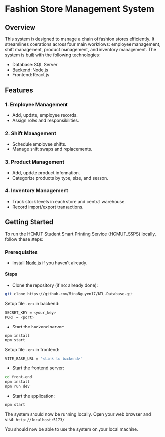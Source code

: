 # Fashion Store Management System

## Overview

This system is designed to manage a chain of fashion stores efficiently. It streamlines operations across four main workflows: employee management, shift management, product management, and inventory management. The system is built with the following technologies:

- Database: SQL Server
- Backend: Node.js
- Frontend: React.js

## Features
### 1. Employee Management
- Add, update, employee records.
- Assign roles and responsibilities.

### 2. Shift Management
- Schedule employee shifts.
- Manage shift swaps and replacements.

### 3. Product Management
- Add, update product information.
- Categorize products by type, size, and season.

### 4. Inventory Management
- Track stock levels in each store and central warehouse.
- Record import/export transactions.

## Getting Started
To run the HCMUT Student Smart Printing Service (HCMUT_SSPS) locally, follow these steps:

### Prerequisites
- Install [Node.js](https://nodejs.org/) if you haven't already.
#### Steps
- Clone the repository (if not already done):

``` bash
git clone https://github.com/MinaNguyen17/BTL-Database.git
```
Setup file `.env` in backend:
```bash
SECRET_KEY = <your_key>
PORT = <port>
```
- Start the backend server:
``` bash
npm install
npm start
```
Setup file `.env` in frontend:
```bash
VITE_BASE_URL = '<link to backend>'
```
- Start the frontend server:
``` bash
cd front-end
npm install
npm run dev
```
- Start the application:
``` bash
npm start
```
The system should now be running locally. Open your web browser and visit: `http://localhost:5173/`

You should now be able to use the system on your local machine.
